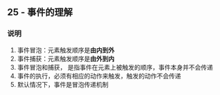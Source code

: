 ## 25 - 事件的理解

### 说明

1. 事件冒泡：元素触发顺序是**由内到外**
2. 事件捕获：元素触发顺序是**由外到内**
3.  事件冒泡和捕获， 是指事件在元素上被触发的顺序，事件本身并不会传递
4.  事件的执行，必须有相应的动作来触发，触发的动作不会传递
5.  默认情况下，事件是冒泡传递机制